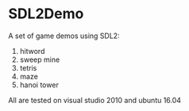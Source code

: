 #        SDL2Demo

A set of game demos using SDL2:

1. hitword
2. sweep mine
3. tetris
4. maze
5. hanoi tower

All are tested on visual studio 2010 and ubuntu 16.04
